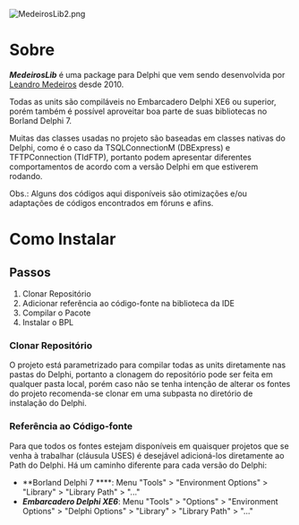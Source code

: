 ![MedeirosLib2.png](https://bitbucket.org/repo/ogjnoL/images/1832895415-MedeirosLib2.png)

# Sobre #
***MedeirosLib*** é uma package para Delphi que vem sendo desenvolvida por [Leandro Medeiros](br.linkedin.com/in/medeirosleandro) desde  2010.

Todas as units são compiláveis no Embarcadero Delphi XE6 ou superior, porém também é possível aproveitar boa parte de suas bibliotecas no Borland Delphi 7.

Muitas das classes usadas no projeto são baseadas em classes nativas do Delphi, como é o caso da TSQLConnectionM (DBExpress)  e TFTPConnection (TIdFTP), portanto podem apresentar diferentes comportamentos de acordo com a versão Delphi em que estiverem rodando.

Obs.: Alguns dos códigos aqui disponíveis são otimizações e/ou adaptações de códigos encontrados em fóruns e afins.

# Como Instalar #

## Passos ##
1. Clonar Repositório
2. Adicionar referência ao código-fonte na biblioteca da IDE
3. Compilar o Pacote
4. Instalar o BPL

### Clonar Repositório ###
O projeto está parametrizado para compilar todas as units diretamente nas pastas do Delphi, portanto a clonagem do repositório pode ser feita em qualquer pasta local, porém caso não se tenha intenção de alterar os fontes do projeto recomenda-se clonar em uma subpasta no diretório de instalação do Delphi.

### Referência ao Código-fonte ###
Para que todos os fontes estejam disponíveis em quaisquer projetos que se venha à trabalhar (cláusula USES) é desejável adicioná-los diretamente ao Path do Delphi. Há um caminho diferente para cada versão do Delphi:
* **Borland Delphi 7 ****: Menu "Tools" > "Environment Options" > "Library" > "Library Path" > "..."
* ***Embarcadero Delphi XE6***: Menu "Tools" > "Options" > "Environment Options" > "Delphi Options" > "Library" > "Library Path" > "..."